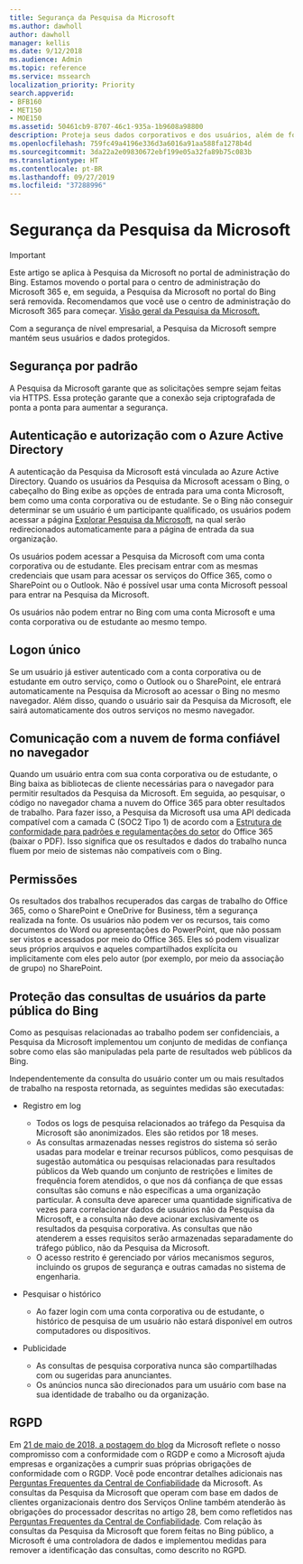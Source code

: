 ```yaml
---
title: Segurança da Pesquisa da Microsoft
ms.author: dawholl
author: dawholl
manager: kellis
ms.date: 9/12/2018
ms.audience: Admin
ms.topic: reference
ms.service: mssearch
localization_priority: Priority
search.appverid:
- BFB160
- MET150
- MOE150
ms.assetid: 50461cb9-8707-46c1-935a-1b9608a98800
description: Proteja seus dados corporativos e dos usuários, além de fornecer informações aos usuários autorizados com a Pesquisa da Microsoft
ms.openlocfilehash: 759fc49a4196e336d3a6016a91aa588fa1278b4d
ms.sourcegitcommit: 3da22a2e09830672ebf199e05a32fa89b75c083b
ms.translationtype: HT
ms.contentlocale: pt-BR
ms.lasthandoff: 09/27/2019
ms.locfileid: "37288996"
---
```

# <a name="security-for-microsoft-search"></a>Segurança da Pesquisa da Microsoft

> [!IMPORTANT]
> Este artigo se aplica à Pesquisa da Microsoft no portal de administração do Bing. Estamos movendo o portal para o centro de administração do Microsoft 365 e, em seguida, a Pesquisa da Microsoft no portal do Bing será removida. Recomendamos que você use o centro de administração do Microsoft 365 para começar. [Visão geral da Pesquisa da Microsoft.](overview-microsoft-search.md)

Com a segurança de nível empresarial, a Pesquisa da Microsoft sempre mantém seus usuários e dados protegidos.


## <a name="secure-by-default"></a>Segurança por padrão

A Pesquisa da Microsoft garante que as solicitações sempre sejam feitas via HTTPS. Essa proteção garante que a conexão seja criptografada de ponta a ponta para aumentar a segurança.
  
## <a name="authentication-and-authorization-with-azure-active-directory"></a>Autenticação e autorização com o Azure Active Directory

A autenticação da Pesquisa da Microsoft está vinculada ao Azure Active Directory. Quando os usuários da Pesquisa da Microsoft acessam o Bing, o cabeçalho do Bing exibe as opções de entrada para uma conta Microsoft, bem como uma conta corporativa ou de estudante. Se o Bing não conseguir determinar se um usuário é um participante qualificado, os usuários podem acessar a página [Explorar Pesquisa da Microsoft](https://www.bing.com/business/explore), na qual serão redirecionados automaticamente para a página de entrada da sua organização.
  
Os usuários podem acessar a Pesquisa da Microsoft com uma conta corporativa ou de estudante. Eles precisam entrar com as mesmas credenciais que usam para acessar os serviços do Office 365, como o SharePoint ou o Outlook. Não é possível usar uma conta Microsoft pessoal para entrar na Pesquisa da Microsoft.
  
Os usuários não podem entrar no Bing com uma conta Microsoft e uma conta corporativa ou de estudante ao mesmo tempo.
  
## <a name="single-sign-on"></a>Logon único

Se um usuário já estiver autenticado com a conta corporativa ou de estudante em outro serviço, como o Outlook ou o SharePoint, ele entrará automaticamente na Pesquisa da Microsoft ao acessar o Bing no mesmo navegador. Além disso, quando o usuário sair da Pesquisa da Microsoft, ele sairá automaticamente dos outros serviços no mesmo navegador.
  
## <a name="communicates-with-the-trusted-cloud-from-the-browser"></a>Comunicação com a nuvem de forma confiável no navegador

Quando um usuário entra com sua conta corporativa ou de estudante, o Bing baixa as bibliotecas de cliente necessárias para o navegador para permitir resultados da Pesquisa da Microsoft. Em seguida, ao pesquisar, o código no navegador chama a nuvem do Office 365 para obter resultados de trabalho. Para fazer isso, a Pesquisa da Microsoft usa uma API dedicada compatível com a camada C (SOC2 Tipo 1) de acordo com a [Estrutura de conformidade para padrões e regulamentações do setor](https://download.microsoft.com/download/B/2/7/B27B3EF3-8849-4C18-8BA4-5AD755728620/Compliance%20Framework_customer%20guidance.pdf) do Office 365 (baixar o PDF). Isso significa que os resultados e dados do trabalho nunca fluem por meio de sistemas não compatíveis com o Bing. 
  
## <a name="permissions"></a>Permissões

Os resultados dos trabalhos recuperados das cargas de trabalho do Office 365, como o SharePoint e OneDrive for Business, têm a segurança realizada na fonte. Os usuários não podem ver os recursos, tais como documentos do Word ou apresentações do PowerPoint, que não possam ser vistos e acessados por meio do Office 365. Eles só podem visualizar seus próprios arquivos e aqueles compartilhados explícita ou implicitamente com eles pelo autor (por exemplo, por meio da associação de grupo) no SharePoint.
  
## <a name="protects-user-queries-from-the-public-portion-of-bing"></a>Proteção das consultas de usuários da parte pública do Bing

Como as pesquisas relacionadas ao trabalho podem ser confidenciais, a Pesquisa da Microsoft implementou um conjunto de medidas de confiança sobre como elas são manipuladas pela parte de resultados web públicos da Bing.
  
Independentemente da consulta do usuário conter um ou mais resultados de trabalho na resposta retornada, as seguintes medidas são executadas:
  
- Registro em log 
  - Todos os logs de pesquisa relacionados ao tráfego da Pesquisa da Microsoft são anonimizados. Eles são retidos por 18 meses.
  - As consultas armazenadas nesses registros do sistema só serão usadas para modelar e treinar recursos públicos, como pesquisas de sugestão automática ou pesquisas relacionadas para resultados públicos da Web quando um conjunto de restrições e limites de frequência forem atendidos, o que nos dá confiança de que essas consultas são comuns e não específicas a uma organização particular. A consulta deve aparecer uma quantidade significativa de vezes para correlacionar dados de usuários não da Pesquisa da Microsoft, e a consulta não deve acionar exclusivamente os resultados da pesquisa corporativa. As consultas que não atenderem a esses requisitos serão armazenadas separadamente do tráfego público, não da Pesquisa da Microsoft.
  - O acesso restrito é gerenciado por vários mecanismos seguros, incluindo os grupos de segurança e outras camadas no sistema de engenharia.
- Pesquisar o histórico    
  - Ao fazer login com uma conta corporativa ou de estudante, o histórico de pesquisa de um usuário não estará disponível em outros computadores ou dispositivos.
 
- Publicidade   
  - As consultas de pesquisa corporativa nunca são compartilhadas com ou sugeridas para anunciantes.
  - Os anúncios nunca são direcionados para um usuário com base na sua identidade de trabalho ou da organização.
    
## <a name="gdpr"></a>RGPD

Em [21 de maio de 2018, a postagem do blog](https://blogs.microsoft.com/on-the-issues/2018/05/21/microsofts-commitment-to-gdpr-privacy-and-putting-customers-in-control-of-their-own-data/) da Microsoft reflete o nosso compromisso com a conformidade com o RGDP e como a Microsoft ajuda empresas e organizações a cumprir suas próprias obrigações de conformidade com o RGDP. Você pode encontrar detalhes adicionais nas [Perguntas Frequentes da Central de Confiabilidade](https://www.microsoft.com/trustcenter/privacy/gdpr/gdpr-faqs) da Microsoft. As consultas da Pesquisa da Microsoft que operam com base em dados de clientes organizacionais dentro dos Serviços Online também atenderão às obrigações do processador descritas no artigo 28, bem como refletidos nas [Perguntas Frequentes da Central de Confiabilidade](https://www.microsoft.com/trustcenter/privacy/gdpr/gdpr-faqs). Com relação às consultas da Pesquisa da Microsoft que forem feitas no Bing público, a Microsoft é uma controladora de dados e implementou medidas para remover a identificação das consultas, como descrito no RGPD.